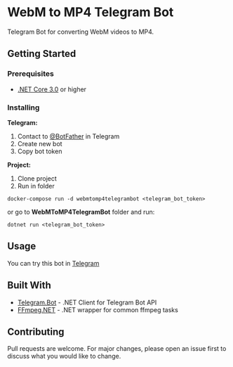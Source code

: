 # WebM to MP4 Telegram Bot

Telegram Bot for converting WebM videos to MP4. 

## Getting Started
### Prerequisites

- [.NET Core 3.0](https://dotnet.microsoft.com/download) or higher

### Installing

**Telegram:**
1. Contact to [@BotFather](https://t.me/BotFather) in Telegram
2. Create new bot
3. Copy bot token

**Project:**
1. Clone project
2. Run in folder
```
docker-compose run -d webmtomp4telegrambot <telegram_bot_token>
```
or go to **WebMToMP4TelegramBot** folder and run:
```
dotnet run <telegram_bot_token>
```


## Usage

You can try this bot in [Telegram](https://t.me/WebMToMP4Bot)


## Built With

* [Telegram.Bot](https://github.com/TelegramBots/Telegram.Bot) - .NET Client for Telegram Bot API
* [FFmpeg.NET](https://github.com/cmxl/FFmpeg.NET) - .NET wrapper for common ffmpeg tasks

## Contributing
Pull requests are welcome. For major changes, please open an issue first to discuss what you would like to change.
